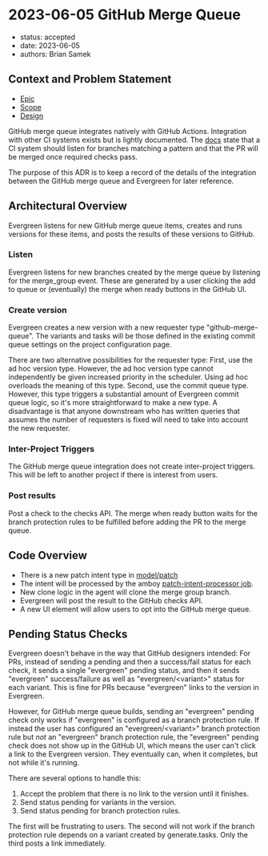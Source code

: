 # 2023-06-05 GitHub Merge Queue

- status: accepted
- date: 2023-06-05
- authors: Brian Samek

## Context and Problem Statement

- [Epic](https://go/github-merge-queue)
- [Scope](https://go/github-merge-queue-scope)
- [Design](https://go/github-merge-queue-design)

GitHub merge queue integrates natively with GitHub Actions. Integration with
other CI systems exists but is lightly documented. The
[docs](https://docs.github.com/en/repositories/configuring-branches-and-merges-in-your-repository/configuring-pull-request-merges/managing-a-merge-queue#triggering-merge-group-checks-with-other-ci-providers)
state that a CI system should listen for branches matching a pattern and that
the PR will be merged once required checks pass.

The purpose of this ADR is to keep a record of the details of the integration
between the GitHub merge queue and Evergreen for later reference.

## Architectural Overview

Evergreen listens for new GitHub merge queue items, creates and runs versions
for these items, and posts the results of these versions to GitHub.

### Listen

Evergreen listens for new branches created by the merge queue by listening for
the merge_group event. These are generated by a user clicking the add to queue
or (eventually) the merge when ready buttons in the GitHub UI.

### Create version

Evergreen creates a new version with a new requester type "github-merge-queue".
The variants and tasks will be those defined in the existing commit queue
settings on the project configuration page.

There are two alternative possibilities for the requester type: First, use the
ad hoc version type. However, the ad hoc version type cannot independently be
given increased priority in the scheduler. Using ad hoc overloads the meaning of
this type. Second, use the commit queue type. However, this type triggers a
substantial amount of Evergreen commit queue logic, so it's more straightforward
to make a new type. A disadvantage is that anyone downstream who has written
queries that assumes the number of requesters is fixed will need to take into
account the new requester.

### Inter-Project Triggers

The GitHub merge queue integration does not create inter-project triggers. This
will be left to another project if there is interest from users.

### Post results

Post a check to the checks API. The merge when ready button waits for the branch
protection rules to be fulfilled before adding the PR to the merge queue.

## Code Overview

- There is a new patch intent type in
  [model/patch](https://github.com/evergreen-ci/evergreen/blob/main/model/patch/github_merge_intent.go)
- The intent will be processed by the amboy [patch-intent-processor
  job](https://github.com/evergreen-ci/evergreen/blob/main/units/patch_intent.go).
- New clone logic in the agent will clone the merge group branch.
- Evergreen will post the result to the GitHub checks API.
- A new UI element will allow users to opt into the GitHub merge queue.

## Pending Status Checks

Evergreen doesn't behave in the way that GitHub designers intended: For PRs,
instead of sending a pending and then a success/fail status for each check, it
sends a single "evergreen" pending status, and then it sends "evergreen"
success/failure as well as "evergreen/\<variant\>" status for each variant. This
is fine for PRs because "evergreen" links to the version in Evergreen.

However, for GitHub merge queue builds, sending an "evergreen" pending check
only works if "evergreen" is configured as a branch protection rule. If instead
the user has configured an "evergreen/\<variant\>" branch protection rule but
_not_ an "evergreen" branch protection rule, the "evergreen" pending check does
not show up in the GitHub UI, which means the user can't click a link to the
Evergreen version. They eventually can, when it completes, but not while it's running.

There are several options to handle this:

1. Accept the problem that there is no link to the version until it finishes.
2. Send status pending for variants in the version.
3. Send status pending for branch protection rules.

The first will be frustrating to users. The second will not work if the branch
protection rule depends on a variant created by generate.tasks. Only the third
posts a link immediately.
